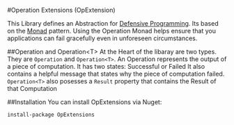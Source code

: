 #Operation Extensions (OpExtension)

This Library defines an Abstraction for [Defensive Programming](http://en.wikipedia.org/wiki/Defensive_programming). 
Its based on the [Monad](http://en.wikipedia.org/wiki/Monad_%28functional_programming%29) pattern.
Using the Operation Monad helps ensure that you applications can fail gracefully even in unforeseen circumstances.

##Operation and Operation&lt;T&gt;
At the Heart of the libaray are two types. They are `Operation` and `Operation<T>`. 
An Operation represents the output of a piece of computation. It has two states: Successful or Failed
It also contains a helpful message that states why the piece of computation failed. `Operation<T>` 
also posesses a `Result` property that contains the Result of that Computation


##Installation 
You can install OpExtensions via Nuget:

<code>install-package OpExtensions</code>